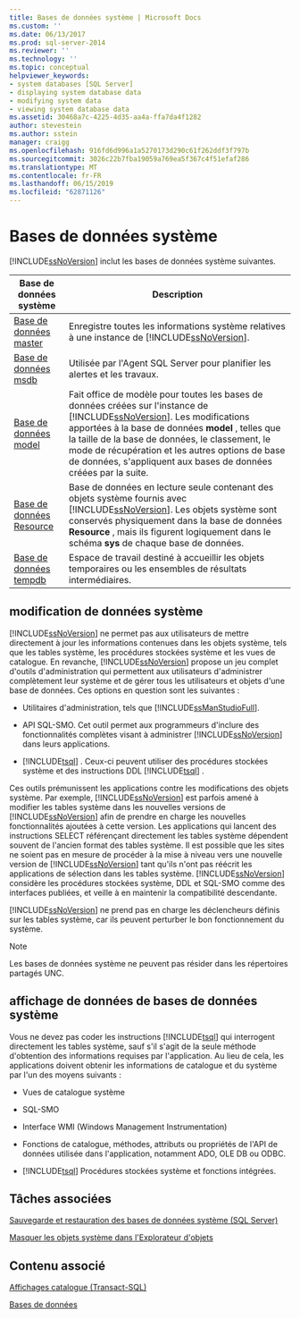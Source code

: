 ```yaml
---
title: Bases de données système | Microsoft Docs
ms.custom: ''
ms.date: 06/13/2017
ms.prod: sql-server-2014
ms.reviewer: ''
ms.technology: ''
ms.topic: conceptual
helpviewer_keywords:
- system databases [SQL Server]
- displaying system database data
- modifying system data
- viewing system database data
ms.assetid: 30468a7c-4225-4d35-aa4a-ffa7da4f1282
author: stevestein
ms.author: sstein
manager: craigg
ms.openlocfilehash: 916fd6d996a1a5270173d290c61f262ddf3f797b
ms.sourcegitcommit: 3026c22b7fba19059a769ea5f367c4f51efaf286
ms.translationtype: MT
ms.contentlocale: fr-FR
ms.lasthandoff: 06/15/2019
ms.locfileid: "62871126"
---
```

# <a name="system-databases"></a>Bases de données système
  [!INCLUDE[ssNoVersion](../../includes/ssnoversion-md.md)] inclut les bases de données système suivantes.  
  
|Base de données système|Description|  
|---------------------|-----------------|  
|[Base de données master](master-database.md)|Enregistre toutes les informations système relatives à une instance de [!INCLUDE[ssNoVersion](../../includes/ssnoversion-md.md)].|  
|[Base de données msdb](msdb-database.md)|Utilisée par l'Agent SQL Server pour planifier les alertes et les travaux.|  
|[Base de données model](model-database.md)|Fait office de modèle pour toutes les bases de données créées sur l'instance de [!INCLUDE[ssNoVersion](../../includes/ssnoversion-md.md)]. Les modifications apportées à la base de données **model** , telles que la taille de la base de données, le classement, le mode de récupération et les autres options de base de données, s'appliquent aux bases de données créées par la suite.|  
|[Base de données Resource](resource-database.md)|Base de données en lecture seule contenant des objets système fournis avec [!INCLUDE[ssNoVersion](../../includes/ssnoversion-md.md)]. Les objets système sont conservés physiquement dans la base de données **Resource** , mais ils figurent logiquement dans le schéma **sys** de chaque base de données.|  
|[Base de données tempdb](tempdb-database.md)|Espace de travail destiné à accueillir les objets temporaires ou les ensembles de résultats intermédiaires.|  
  
## <a name="modifying-system-data"></a>modification de données système  
 [!INCLUDE[ssNoVersion](../../includes/ssnoversion-md.md)] ne permet pas aux utilisateurs de mettre directement à jour les informations contenues dans les objets système, tels que les tables système, les procédures stockées système et les vues de catalogue. En revanche, [!INCLUDE[ssNoVersion](../../includes/ssnoversion-md.md)] propose un jeu complet d'outils d'administration qui permettent aux utilisateurs d'administrer complètement leur système et de gérer tous les utilisateurs et objets d'une base de données. Ces options en question sont les suivantes :  
  
-   Utilitaires d'administration, tels que [!INCLUDE[ssManStudioFull](../../includes/ssmanstudiofull-md.md)].  
  
-   API SQL-SMO. Cet outil permet aux programmeurs d'inclure des fonctionnalités complètes visant à administrer [!INCLUDE[ssNoVersion](../../includes/ssnoversion-md.md)] dans leurs applications.  
  
-   [!INCLUDE[tsql](../../includes/tsql-md.md)] . Ceux-ci peuvent utiliser des procédures stockées système et des instructions DDL [!INCLUDE[tsql](../../includes/tsql-md.md)] .  
  
 Ces outils prémunissent les applications contre les modifications des objets système. Par exemple, [!INCLUDE[ssNoVersion](../../includes/ssnoversion-md.md)] est parfois amené à modifier les tables système dans les nouvelles versions de [!INCLUDE[ssNoVersion](../../includes/ssnoversion-md.md)] afin de prendre en charge les nouvelles fonctionnalités ajoutées à cette version. Les applications qui lancent des instructions SELECT référençant directement les tables système dépendent souvent de l'ancien format des tables système. Il est possible que les sites ne soient pas en mesure de procéder à la mise à niveau vers une nouvelle version de [!INCLUDE[ssNoVersion](../../includes/ssnoversion-md.md)] tant qu'ils n'ont pas réécrit les applications de sélection dans les tables système. [!INCLUDE[ssNoVersion](../../includes/ssnoversion-md.md)] considère les procédures stockées système, DDL et SQL-SMO comme des interfaces publiées, et veille à en maintenir la compatibilité descendante.  
  
 [!INCLUDE[ssNoVersion](../../includes/ssnoversion-md.md)] ne prend pas en charge les déclencheurs définis sur les tables système, car ils peuvent perturber le bon fonctionnement du système.  
  
> [!NOTE]  
>  Les bases de données système ne peuvent pas résider dans les répertoires partagés UNC.  
  
## <a name="viewing-system-database-data"></a>affichage de données de bases de données système  
 Vous ne devez pas coder les instructions [!INCLUDE[tsql](../../includes/tsql-md.md)] qui interrogent directement les tables système, sauf s'il s'agit de la seule méthode d'obtention des informations requises par l'application. Au lieu de cela, les applications doivent obtenir les informations de catalogue et du système par l'un des moyens suivants :  
  
-   Vues de catalogue système  
  
-   SQL-SMO  
  
-   Interface WMI (Windows Management Instrumentation)  
  
-   Fonctions de catalogue, méthodes, attributs ou propriétés de l'API de données utilisée dans l'application, notamment ADO, OLE DB ou ODBC.  
  
-   [!INCLUDE[tsql](../../includes/tsql-md.md)] Procédures stockées système et fonctions intégrées.  
  
## <a name="related-tasks"></a>Tâches associées  
 [Sauvegarde et restauration des bases de données système &#40;SQL Server&#41;](../backup-restore/back-up-and-restore-of-system-databases-sql-server.md)  
  
 [Masquer les objets système dans l'Explorateur d'objets](../../ssms/object/object-explorer.md)  
  
## <a name="related-content"></a>Contenu associé  
 [Affichages catalogue &#40;Transact-SQL&#41;](/sql/relational-databases/system-catalog-views/catalog-views-transact-sql)  
  
 [Bases de données](databases.md)  
  
  
